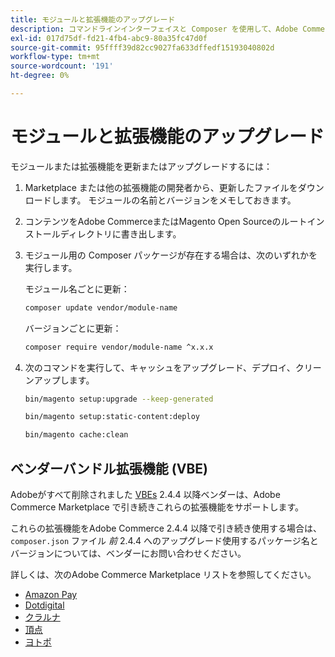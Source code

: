 ```yaml
---
title: モジュールと拡張機能のアップグレード
description: コマンドラインインターフェイスと Composer を使用して、Adobe CommerceおよびMagento Open Sourceモジュールと拡張機能をアップグレードします。
exl-id: 017d75df-fd21-4fb4-abc9-80a35fc47d0f
source-git-commit: 95ffff39d82cc9027fa633dffedf15193040802d
workflow-type: tm+mt
source-wordcount: '191'
ht-degree: 0%

---
```


# モジュールと拡張機能のアップグレード

モジュールまたは拡張機能を更新またはアップグレードするには：

1. Marketplace または他の拡張機能の開発者から、更新したファイルをダウンロードします。 モジュールの名前とバージョンをメモしておきます。

1. コンテンツをAdobe CommerceまたはMagento Open Sourceのルートインストールディレクトリに書き出します。

1. モジュール用の Composer パッケージが存在する場合は、次のいずれかを実行します。

   モジュール名ごとに更新：

   ```bash
   composer update vendor/module-name
   ```

   バージョンごとに更新：

   ```bash
   composer require vendor/module-name ^x.x.x
   ```

1. 次のコマンドを実行して、キャッシュをアップグレード、デプロイ、クリーンアップします。

   ```bash
   bin/magento setup:upgrade --keep-generated
   ```

   ```bash
   bin/magento setup:static-content:deploy
   ```

   ```bash
   bin/magento cache:clean
   ```

## ベンダーバンドル拡張機能 (VBE)

Adobeがすべて削除されました [VBEs](https://devdocs.magento.com/extensions/vendor/) 2.4.4 以降ベンダーは、Adobe Commerce Marketplace で引き続きこれらの拡張機能をサポートします。

これらの拡張機能をAdobe Commerce 2.4.4 以降で引き続き使用する場合は、 `composer.json` ファイル _前_ 2.4.4 へのアップグレード使用するパッケージ名とバージョンについては、ベンダーにお問い合わせください。

詳しくは、次のAdobe Commerce Marketplace リストを参照してください。

- [Amazon Pay](https://marketplace.magento.com/amzn-amazon-pay-magento-2-module.html)
- [Dotdigital](https://marketplace.magento.com/dotdigital-dotdigital-magento2-os-package.html)
- [クラルナ](https://marketplace.magento.com/klarna-m2-klarna.html)
- [頂点](https://marketplace.magento.com/vertexinc-vertex-tax-module.html)
- [ヨトポ](https://marketplace.magento.com/yotpo-module-yotpo.html)
